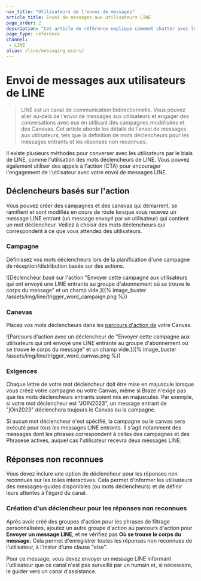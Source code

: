 ```yaml
---
nav_title: "Utilisateurs de l'envoi de messages"
article_title: Envoi de messages aux utilisateurs LINE
page_order: 2
description: "Cet article de référence explique comment chatter avec les utilisateurs en utilisant des campagnes modélisées et des Canvases."
page_type: reference
channel:
 - LINE
alias: /line/messaging_users/
---
```


# Envoi de messages aux utilisateurs de LINE

> LINE est un canal de communication bidirectionnelle. Vous pouvez aller au-delà de l'envoi de messages aux utilisateurs et engager des conversations avec eux en utilisant des campagnes modélisées et des Canevas. Cet article aborde les détails de l'envoi de messages aux utilisateurs, tels que la définition de mots déclencheurs pour les messages entrants et les réponses non reconnues.

Il existe plusieurs méthodes pour converser avec les utilisateurs par le biais de LINE, comme l'utilisation des mots déclencheurs de LINE. Vous pouvez également utiliser des appels à l'action (CTA) pour encourager l'engagement de l'utilisateur avec votre envoi de messages LINE.

## Déclencheurs basés sur l'action

Vous pouvez créer des campagnes et des canevas qui démarrent, se ramifient et sont modifiés en cours de route lorsque vous recevez un message LINE entrant (un message envoyé par un utilisateur) qui contient un mot déclencheur. Veillez à choisir des mots déclencheurs qui correspondent à ce que vous attendez des utilisateurs.

### Campagne

Définissez vos mots déclencheurs lors de la planification d'une campagne de réception/distribution basée sur des actions.

\![Déclencheur basé sur l'action "Envoyer cette campagne aux utilisateurs qui ont envoyé une LINE entrante au groupe d'abonnement où se trouve le corps du message" et un champ vide.]({% image_buster /assets/img/line/trigger_word_campaign.png %})

### Canevas

Placez vos mots déclencheurs dans les [parcours d'action de]({{site.baseurl}}/user_guide/engagement_tools/canvas/canvas_components/action_paths) votre Canvas.

\![Parcours d'action avec un déclencheur de "Envoyer cette campagne aux utilisateurs qui ont envoyé une LINE entrante au groupe d'abonnement où se trouve le corps du message" et un champ vide.]({% image_buster /assets/img/line/trigger_word_canvas.png %})

### Exigences

Chaque lettre de votre mot déclencheur doit être mise en majuscule lorsque vous créez votre campagne ou votre Canvas, même si Braze n'exige pas que les mots déclencheurs entrants soient mis en majuscules. Par exemple, si votre mot déclencheur est "JOIN2023", un message entrant de "jOin2023" déclenchera toujours le Canvas ou la campagne.

Si aucun mot déclencheur n'est spécifié, la campagne ou le canvas sera exécuté pour *tous les* messages LINE entrants. Il s'agit notamment des messages dont les phrases correspondent à celles des campagnes et des Phrasese actives, auquel cas l'utilisateur recevra deux messages LINE.

## Réponses non reconnues

Vous devez inclure une option de déclencheur pour les réponses non reconnues sur les toiles interactives. Cela permet d'informer les utilisateurs des messages-guides disponibles (ou mots déclencheurs) et de définir leurs attentes à l'égard du canal.

### Création d'un déclencheur pour les réponses non reconnues

Après avoir créé des groupes d'action pour les phrases de filtrage personnalisées, ajoutez un autre groupe d'action au parcours d'action pour **Envoyer un message LINE**, et ne vérifiez pas **Où se trouve le corps du message.** Cela permet d'enregistrer toutes les réponses non reconnues de l'utilisateur, à l'instar d'une clause "else".

Pour ce message, vous devez envoyer un message LINE informant l'utilisateur que ce canal n'est pas surveillé par un humain et, si nécessaire, le guider vers un canal d'assistance.

